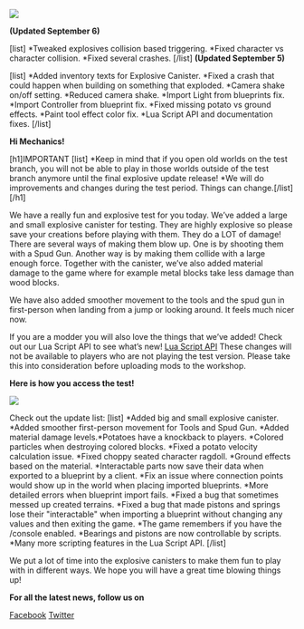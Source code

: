 ![](https://i.imgur.com/alYWVVQ.gif)

**(Updated September 6)**

[list]
*Tweaked explosives collision based triggering.
*Fixed character vs character collision.
*Fixed several crashes.
[/list]
**(Updated September 5)**

[list]
*Added inventory texts for Explosive Canister.
*Fixed a crash that could happen when building on something that exploded.
*Camera shake on/off setting.
*Reduced camera shake.
*Import Light from blueprints fix.
*Import Controller from blueprint fix.
*Fixed missing potato vs ground effects.
*Paint tool effect color fix.
*Lua Script API and documentation fixes.
[/list]

**Hi Mechanics!**


[h1]IMPORTANT [list]
*Keep in mind that if you open old worlds on the test branch, you will not be able to play in those worlds outside of the test branch anymore until the final explosive update release!
*We will do improvements and changes during the test period. Things can change.[/list][/h1]

We have a really fun and explosive test for you today. We’ve added a large and small explosive canister for testing. They are highly explosive so please save your creations before playing with them. They do a LOT of damage!
There are several ways of making them blow up. One is by shooting them with a Spud Gun. Another way is by making them collide with a large enough force.
Together with the canister, we’ve also added material damage to the game where for example metal blocks take less damage than wood blocks. 

We have also added smoother movement to the tools and the spud gun in first-person when landing from a jump or looking around. It feels much nicer now.

If you are a modder you will also love the things that we’ve added!
Check out our Lua Script API to see what’s new!
[Lua Script API](http://scrapmechanic.com/api/0.3.1_Test/whats_new.html)
These changes will not be available to players who are not playing the test version. Please take this into consideration before uploading mods to the workshop.

**Here is how you access the test!**

![](http://i.imgur.com/3RWu68O.png)

Check out the update list:
[list]
*Added big and small explosive canister.
*Added smoother first-person movement for Tools and Spud Gun.
*Added material damage levels.*Potatoes have a knockback to players.
*Colored particles when destroying colored blocks.
*Fixed a potato velocity calculation issue.
*Fixed choppy seated character ragdoll.
*Ground effects based on the material.
*Interactable parts now save their data when exported to a blueprint by a client.
*Fix an issue where connection points would show up in the world when placing imported blueprints.
*More detailed errors when blueprint import fails.
*Fixed a bug that sometimes messed up created terrains.
*Fixed a bug that made pistons and springs lose their "interactable" when importing a blueprint without changing any values and then exiting the game.
*The game remembers if you have the /console enabled.
*Bearings and pistons are now controllable by scripts.
*Many more scripting features in the Lua Script API.
[/list]

We put a lot of time into the explosive canisters to make them fun to play with in different ways.
We hope you will have a great time blowing things up! 

**For all the latest news, follow us on**

[Facebook](https://www.facebook.com/scrapmechanic/)
[Twitter](https://twitter.com/ScrapMechanic)